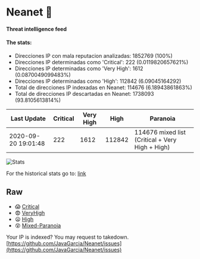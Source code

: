 # Neanet :hocho:
#### Threat intelligence feed
#### The stats:

- Direcciones IP con mala reputacion analizadas: 1852769 (100%)
- Direcciones IP determinadas como 'Critical':  222 (0.0119820657621%)
- Direcciones IP determinadas como 'Very High':  1612 (0.0870049099483%)
- Direcciones IP determinadas como 'High':  112842 (6.09045164292)
- Total de direcciones IP indexadas en Neanet:  114676 (6.18943861863%)
- Total de direcciones IP descartadas en Neanet:  1738093 (93.8105613814%)

| Last Update | Critical | Very High | High | Paranoia |
| --- | --- | --- | --- | --- |
| 2020-09-20 19:01:48 | 222 | 1612 | 112842 | 114676 mixed list (Critical + Very High + High)|

![Stats](https://docs.google.com/spreadsheets/d/e/2PACX-1vSnaNMIXVabIpDJjufMlzH7poXnshF3mgd8Is1g9ytUEzVsP5my4Trn8f-xkoLLQ38xpL3HtmUexLo6/pubchart?oid=501124687&format=image)

For the historical stats go to: [link](/stats.csv)
## Raw
- :scream: [Critical](https://raw.githubusercontent.com/JavaGarcia/Neanet/master/blacklists/neanet_critical.txt)
- :fearful: [VeryHigh](https://raw.githubusercontent.com/JavaGarcia/Neanet/master/blacklists/neanet_veryHigh.txtt)
- :frowning: [High](https://raw.githubusercontent.com/JavaGarcia/Neanet/master/blacklists/neanet_high.txt)
- :dizzy_face: [Mixed-Paranoia](https://raw.githubusercontent.com/JavaGarcia/Neanet/master/blacklists/neanet_all.txt)


Your IP is indexed? You may request to takedown. [https://github.com/JavaGarcia/Neanet/issues](https://github.com/JavaGarcia/Neanet/issues)

































































































































































































































































































































































































































































































































































































































































































































































































































































































































































